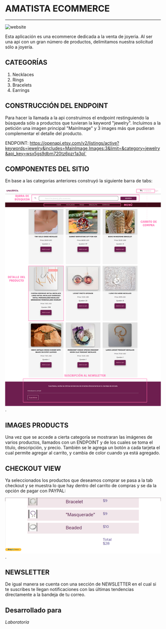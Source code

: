# AMATISTA ECOMMERCE
------

![website](https://github.com/DianaColm/ecommerce-jewelry/blob/master/assets/images/imac.png?raw=true)

Esta aplicación es una ecommerce dedicada a la venta de joyeria.
Al ser una api con un gran número de productos, delimitamos nuestra solicitud sólo a joyería.


## CATEGORÍAS

1. Necklaces
2. Rings
3. Bracelets
4. Earrings


## CONSTRUCCIÓN DEL ENDPOINT

Para hacer la llamada a la api construimos el endpoint restinguiendo la búsqueda sólo a productos que tuvieran la keyword "jewelry". Incluimos a la petición una imagen principal "MainImage" y 3 images más que pudieran complementar el detalle del producto.

ENDPOINT:
https://openapi.etsy.com/v2/listings/active?keywords=jewelry&includes=MainImage,Images:3&limit=&category=jewelry&api_key=wsx5gs9dbm720tz6pzr1a3pl`

## COMPONENTES DEL SITIO

En base a las categorias anteriores construyó la siguiente barra de tabs:

![descripcion](assets/images/descripcion.png).

## IMAGES PRODUCTS
Una vez que  se accede a cierta categoría se mostraran las imágenes de varios
productos, llamados con un ENDPOINT y de los cuales se toma el titulo, descripción,
y precio. También se le agrega un botón a cada tarjeta el cual permite agregar al
carrito, y cambia de color cuando ya está agregado.



## CHECKOUT VIEW
Ya seleccionados los productos que deseamos comprar se pasa a la tab checkout y
 se muestra lo que hay dentro del carrito de compras y se da la opción de pagar
 con PAYPAL:

![checkout](assets/images/checkout.png).

## NEWSLETTER
De igual manera se cuenta con una sección de NEWSLETTER en el cual si te suscribes
te llegan notificaciones con las últimas tendencias directamente a la bandeja
de tu correo.





Desarrollado para
------
_Laboratoria_

